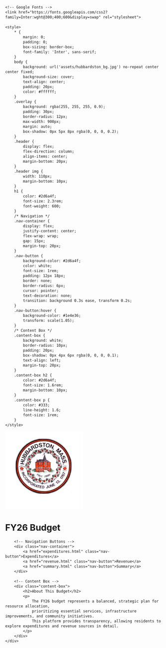 <!DOCTYPE html>
<html lang="en">
<head>
    <meta charset="UTF-8">
    <meta name="viewport" content="width=device-width, initial-scale=1.0">
    <title>FY26 Budget</title>
    
    <!-- Google Fonts -->
    <link href="https://fonts.googleapis.com/css2?family=Inter:wght@300;400;600&display=swap" rel="stylesheet">

    <style>
        * {
            margin: 0;
            padding: 0;
            box-sizing: border-box;
            font-family: 'Inter', sans-serif;
        }
        body {
            background: url('assets/hubbardston_bg.jpg') no-repeat center center fixed;
            background-size: cover;
            text-align: center;
            padding: 20px;
            color: #ffffff;
        }
        .overlay {
            background: rgba(255, 255, 255, 0.9);
            padding: 30px;
            border-radius: 12px;
            max-width: 900px;
            margin: auto;
            box-shadow: 0px 5px 8px rgba(0, 0, 0, 0.2);
        }
        .header {
            display: flex;
            flex-direction: column;
            align-items: center;
            margin-bottom: 20px;
        }
        .header img {
            width: 110px;
            margin-bottom: 10px;
        }
        h1 {
            color: #2d6a4f;
            font-size: 2.3rem;
            font-weight: 600;
        }
        /* Navigation */
        .nav-container {
            display: flex;
            justify-content: center;
            flex-wrap: wrap;
            gap: 15px;
            margin-top: 20px;
        }
        .nav-button {
            background-color: #2d6a4f;
            color: white;
            font-size: 1rem;
            padding: 12px 18px;
            border: none;
            border-radius: 6px;
            cursor: pointer;
            text-decoration: none;
            transition: background 0.3s ease, transform 0.2s;
        }
        .nav-button:hover {
            background-color: #1e4e36;
            transform: scale(1.05);
        }
        /* Content Box */
        .content-box {
            background: white;
            border-radius: 10px;
            padding: 20px;
            box-shadow: 0px 4px 6px rgba(0, 0, 0, 0.1);
            text-align: left;
            margin-top: 20px;
        }
        .content-box h2 {
            color: #2d6a4f;
            font-size: 1.6rem;
            margin-bottom: 10px;
        }
        .content-box p {
            color: #333;
            line-height: 1.6;
            font-size: 1rem;
        }
    </style>
</head>
<body>
    <div class="overlay">
        <div class="header">
            <img src="assets/seal.png" alt="Town Seal">
            <h1>FY26 Budget</h1>
        </div>
        
        <!-- Navigation Buttons -->
        <div class="nav-container">
            <a href="expenditures.html" class="nav-button">Expenditures</a>
            <a href="revenue.html" class="nav-button">Revenue</a>
            <a href="summary.html" class="nav-button">Summary</a>
        </div>
        
        <!-- Content Box -->
        <div class="content-box">
            <h2>About This Budget</h2>
            <p>
                The FY26 budget represents a balanced, strategic plan for resource allocation,
                prioritizing essential services, infrastructure improvements, and community initiatives.
                This platform provides transparency, allowing residents to explore expenditures and revenue sources in detail.
            </p>
        </div>
    </div>
</body>
</html>
